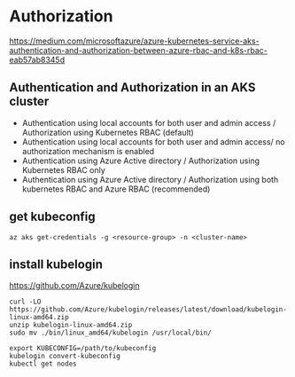 # Authorization

https://medium.com/microsoftazure/azure-kubernetes-service-aks-authentication-and-authorization-between-azure-rbac-and-k8s-rbac-eab57ab8345d

## Authentication and Authorization in an AKS cluster
- Authentication using local accounts for both user and admin access / Authorization using Kubernetes RBAC (default)
- Authentication using local accounts for both user and admin access/ no authorization mechanism is enabled
- Authentication using Azure Active directory / Authorization using Kubernetes RBAC only
- Authentication using Azure Active directory / Authorization using both kubernetes RBAC and Azure RBAC (recommended)

## get kubeconfig
```
az aks get-credentials -g <resource-group> -n <cluster-name>
```

## install kubelogin
https://github.com/Azure/kubelogin
```
curl -LO https://github.com/Azure/kubelogin/releases/latest/download/kubelogin-linux-amd64.zip
unzip kubelogin-linux-amd64.zip
sudo mv ./bin/linux_amd64/kubelogin /usr/local/bin/

export KUBECONFIG=/path/to/kubeconfig
kubelogin convert-kubeconfig
kubectl get nodes
```
